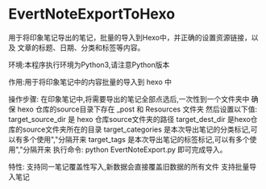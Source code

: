 # EvertNoteExportToHexo
用于将印象笔记导出的笔记，批量的导入到Hexo中，并正确的设置资源链接，以及 文章的标题、日期、分类和标签等内容。


环境:本程序执行环境为Python3,请注意Python版本

作用:用于将印象笔记中的内容批量的导入到 hexo 中

操作步骤:
    在印象笔记中,将需要导出的笔记全部点选后,一次性到一个文件夹中
    确保 hexo 仓库的source目录下存在 _post 和 Resources 文件夹
    然后设置以下值:
    target_source_dir 是 hexo 仓库source文件夹的路径
    target_dest_dir 是hexo仓库的source文件夹所在的目录
    target_categories 是本次导出笔记的分类标记,可以有多个使用","分隔开来
    target_tags 是本次导出笔记的标签标记,可以有多个使用","分隔开来
    执行命令: python EvertNoteExport.py 即可完成导入。

特性:
    支持同一笔记覆盖性写入,新数据会直接覆盖旧数据的所有文件
    支持批量导入笔记
